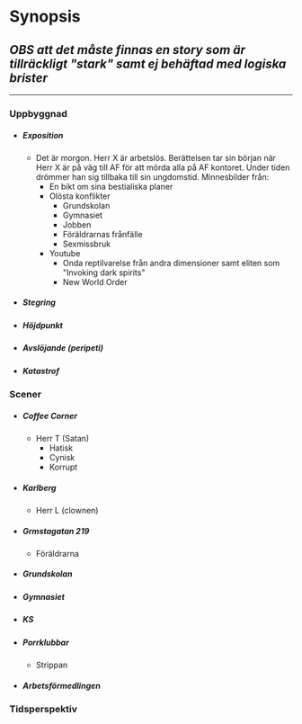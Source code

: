 # **Synopsis**
## *OBS att det måste finnas en story som är tillräckligt "stark" samt ej behäftad med logiska brister*
---


### Uppbyggnad 
- ##### Exposition
	- Det är morgon. Herr X är arbetslös. Berättelsen tar sin början när Herr X är på väg till AF för att mörda alla på AF kontoret. Under tiden drömmer han sig tillbaka till sin ungdomstid. Minnesbilder från:
		- En bikt om sina bestialiska planer
		- Olösta konflikter
			- Grundskolan
			- Gymnasiet
			- Jobben
			- Föräldrarnas frånfälle
			- Sexmissbruk
		- Youtube
			- Onda reptilvarelse från andra dimensioner samt eliten som "Invoking dark spirits"
			- New World Order
- ##### Stegring
- ##### Höjdpunkt
- ##### Avslöjande (peripeti) 
- ##### Katastrof


### Scener
- ##### Coffee Corner
	- Herr T (Satan)
		- Hatisk
		- Cynisk
		- Korrupt
- ##### Karlberg
	- Herr L (clownen)
- ##### Grmstagatan 219
	- Föräldrarna 
- ##### Grundskolan
- ##### Gymnasiet
- ##### KS
- ##### Porrklubbar
	- Strippan
- ##### Arbetsförmedlingen


### Tidsperspektiv




